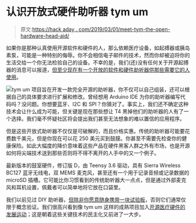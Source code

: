 # 认识开放式硬件助听器 tym um

> 原文:[https://hack aday . com/2019/03/01/meet-tym-the-open-hardware-head-aid/](https://hackaday.com/2019/03/01/meet-tympan-the-open-hardware-hearing-aid/)

如果你是那种认真使用开源软件和硬件的人，那么依赖医疗设备，如起搏器或胰岛素泵，可能是一种特别的侮辱。你不会相信电子邮件的技术，然而你却被迫将你的生活交给一个你无法检验自己的设备。不幸的是，我们(还)没有任何关于开源起搏器的消息可以报道，[但至少现在有一个开放的软件和硬件助听器供那些需要它的人使用](https://tympan.org/)。

[![](../Images/524b6b679ad9b04957dd026c3aa40cb1.png)](https://hackaday.com/wp-content/uploads/2019/02/tympan_detail.jpg)tym um 项目旨在开发一款完全开源的助听器，你不仅可以自己组装，还可以根据自己的具体要求进行扩展和修改。曾经想用 Arduino IDE 为你的助听器编写代码吗？没问题。你想要蓝牙、I2C 和 SPI？你猜对了。事实上，我们还不确定这种技术会让什么成为可能，但关键是现在那些想让 T4 黑掉他们的助听器的人有了一个选择。我们毫不怀疑社区将会提出我们甚至无法想象的难以置信的应用程序。

但是这些开放式助听器不仅仅是可破解的，而且价格实惠。传统的助听器可能要花费数千美元，但是你现在可以花 250 美元买到鼓膜。你甚至不需要先检查你的健康保险。如此大幅度的降价意味着这些产品在硬件黑客人群之外有市场，也是开源如何将尖端技术送到那些否则将不得不离开的人手中的又一个例子。

最新版本的鼓室硬件，修订版 D，由 Teensy 3.6 驱动，具有 Sierra Wireless BC127 蓝牙无线电，双 MEMS 麦克风，甚至还有一个用于记录音频或记录数据的 microSD 插槽。它可能比你习惯看到的传统助听器大一点点，但是通过外部麦克风和耳机设置，佩戴者可以简单地将它放在口袋里。

我们以前见过 DIY 助听器，[但除非你愿意随身携带一块试验板](https://hackaday.com/2013/12/15/diy-hearing-aid/)，否则它们通常仅限于概念验证。我们很高兴看到像 tym um 这样的成熟项目加入[开源医疗硬件的发展运动](https://hackaday.com/2018/01/30/making-the-case-for-open-source-medical-devices/)；这是朝着这些关键技术的民主化又前进了一大步。